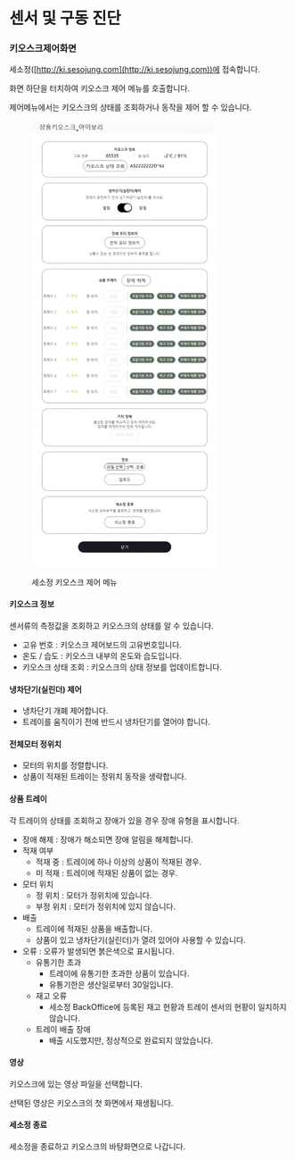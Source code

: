 # 센서 및 구동 진단

### 키오스크제어화면

세소정([http://ki.sesojung.com](http://ki.sesojung.com))에 접속합니다.

화면 하단을 터치하여 키오스크  제어 메뉴를 호출합니다.

제어메뉴에서는 키오스크의 상태를 조회하거나 동작을 제어 할 수 있습니다.

<figure><img src="../.gitbook/assets/image (3).png" alt="" width="331"><figcaption><p>세소정 키오스크 제어 메뉴</p></figcaption></figure>

#### 키오스크   정보

센서류의 측정값을 조회하고 키오스크의 상태를 알 수 있습니다.

* 고유 번호 : 키오스크 제어보드의 고유번호입니다.
* 온도 /  습도 : 키오스크 내부의 온도와 습도입니다.
* 키오스크 상태 조회 : 키오스크의 상태 정보를 업데이트합니다.

#### 냉차단기(실린더) 제어

* 냉차단기 개폐 제어합니다.&#x20;
* 트레이를 움직이기 전에 반드시 냉차단기를 열어야 합니다.

#### 전체모터 정위치

* 모터의 위치를 정렬합니다.
* 상품이 적재된 트레이는 정위치 동작을 생략합니다.

#### 상품 트레이

각 트레이의 상태를 조회하고 장애가 있을 경우 장애 유형을 표시합니다.

* 장애 해제 : 장애가 해소되면 장애 알림을 해제합니다.
* 적재 여부&#x20;
  * 적재 중 : 트레이에 하나 이상의 상품이 적재된  경우.
  * 미 적재 : 트레이에 적재된 상품이 없는 경우.
* 모터 위치
  * 정 위치 : 모터가 정위치에 있습니다.
  * 부정 위치 : 모터가 정위치에 있지 않습니다.
* 배출
  * 트레이에 적재된 상품을 배출합니다.
  * 상품이 있고 냉차단기(실린더)가 열려 있어야 사용할 수 있습니다.
* 오류 : 오류가 발생되면 붉은색으로 표시됩니다.
  * 유통기한 초과
    * 트레이에 유통기한 초과한 상품이 있습니다.
    * 유통기한은 생산일로부터 30일입니다.
  * 재고 오류
    * 세소정 BackOffice에 등록된 재고 현황과 트레이 센서의 현황이 일치하지 않습니다.
  * 트레이 배출 장애
    * 배출 시도했지만, 정상적으로 완료되지 않았습니다.

#### 영상

키오스크에 있는 영상 파일을 선택합니다.

선택된 영상은 키오스크의 첫   화면에서 재생됩니다.

#### 세소정 종료

세소정을 종료하고 키오스크의 바탕화면으로 나갑니다.
